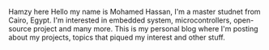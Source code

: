 Hamzy here
Hello my name is Mohamed Hassan, I'm a master studnet from Cairo, Egypt. I'm interested in embedded system, microcontrollers, open-source project and many more. This is my personal blog where I'm posting about my projects, topics that piqued my interest and other stuff.
